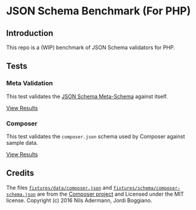 # JSON Schema Benchmark (For PHP)

## Introduction

This repo is a (WIP) benchmark of JSON Schema validators for PHP.

## Tests

### Meta Validation

This test validates the [JSON Schema Meta-Schema](http://json-schema.org/documentation.html) against itself.

[View Results](reports/meta.md)

### Composer

This test validates the `composer.json` schema used by Composer against sample data.

[View Results](reports/composer.md)

## Credits

The files [`fixtures/data/composer.json`](fixtures/data/composer.json) and [`fixtures/schema/composer-schema.json`](fixtures/schema/composer-schema.json) are from the [Composer project](https://github.com/composer/composer) and Licensed under the MIT license.  Copyright (c) 2016 Nils Adermann, Jordi Boggiano.
